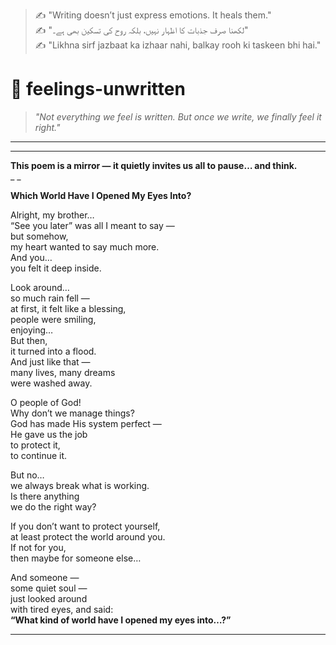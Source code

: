 > ✍️ "Writing doesn’t just express emotions. It heals them."  
> ✍️ "لکھنا صرف جذبات کا اظہار نہیں، بلکہ روح کی تسکین بھی ہے۔"  
> ✍️ "Likhna sirf jazbaat ka izhaar nahi, balkay rooh ki taskeen bhi hai."

# 🌿 feelings-unwritten

> _"Not everything we feel is written. But once we write, we finally feel it right."_  

---
---
**This poem is a mirror — it quietly invites us all to pause… and think.**  
_ _

**Which World Have I Opened My Eyes Into?**

Alright, my brother…  
“See you later” was all I meant to say —  
but somehow,  
my heart wanted to say much more.  
And you…  
you felt it deep inside.  

Look around…  
so much rain fell —  
at first, it felt like a blessing,  
people were smiling,  
enjoying…  
But then,  
it turned into a flood.  
And just like that —  
many lives, many dreams  
were washed away.  

O people of God!  
Why don’t we manage things?  
God has made His system perfect —  
He gave us the job  
to protect it,  
to continue it.  

But no…  
we always break what is working.  
Is there anything  
we do the right way?  

If you don’t want to protect yourself,  
at least protect the world around you.  
If not for you,  
then maybe for someone else…  

And someone —  
some quiet soul —  
just looked around  
with tired eyes, and said:  
**“What kind of world have I opened my eyes into…?”**

---

